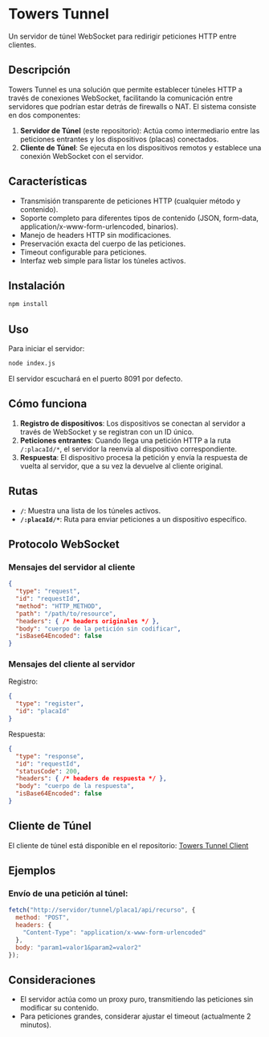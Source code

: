 # Towers Tunnel

Un servidor de túnel WebSocket para redirigir peticiones HTTP entre clientes.

## Descripción

Towers Tunnel es una solución que permite establecer túneles HTTP a través de conexiones WebSocket, facilitando la comunicación entre servidores que podrían estar detrás de firewalls o NAT. El sistema consiste en dos componentes:

1. **Servidor de Túnel** (este repositorio): Actúa como intermediario entre las peticiones entrantes y los dispositivos (placas) conectados.
2. **Cliente de Túnel**: Se ejecuta en los dispositivos remotos y establece una conexión WebSocket con el servidor.

## Características

- Transmisión transparente de peticiones HTTP (cualquier método y contenido).
- Soporte completo para diferentes tipos de contenido (JSON, form-data, application/x-www-form-urlencoded, binarios).
- Manejo de headers HTTP sin modificaciones.
- Preservación exacta del cuerpo de las peticiones.
- Timeout configurable para peticiones.
- Interfaz web simple para listar los túneles activos.

## Instalación

```bash
npm install
```

## Uso

Para iniciar el servidor:

```bash
node index.js
```

El servidor escuchará en el puerto 8091 por defecto.

## Cómo funciona

1. **Registro de dispositivos**: Los dispositivos se conectan al servidor a través de WebSocket y se registran con un ID único.
2. **Peticiones entrantes**: Cuando llega una petición HTTP a la ruta `/:placaId/*`, el servidor la reenvía al dispositivo correspondiente.
3. **Respuesta**: El dispositivo procesa la petición y envía la respuesta de vuelta al servidor, que a su vez la devuelve al cliente original.

## Rutas

- **`/`**: Muestra una lista de los túneles activos.
- **`/:placaId/*`**: Ruta para enviar peticiones a un dispositivo específico.

## Protocolo WebSocket

### Mensajes del servidor al cliente

```json
{
  "type": "request",
  "id": "requestId",
  "method": "HTTP_METHOD",
  "path": "/path/to/resource",
  "headers": { /* headers originales */ },
  "body": "cuerpo de la petición sin codificar",
  "isBase64Encoded": false
}
```

### Mensajes del cliente al servidor

Registro:
```json
{
  "type": "register", 
  "id": "placaId"
}
```

Respuesta:
```json
{
  "type": "response",
  "id": "requestId",
  "statusCode": 200,
  "headers": { /* headers de respuesta */ },
  "body": "cuerpo de la respuesta",
  "isBase64Encoded": false
}
```

## Cliente de Túnel

El cliente de túnel está disponible en el repositorio: [Towers Tunnel Client](https://github.com/TorresOwO/towers-tunnel-client)

## Ejemplos

### Envío de una petición al túnel:

```javascript
fetch("http://servidor/tunnel/placa1/api/recurso", {
  method: "POST",
  headers: {
    "Content-Type": "application/x-www-form-urlencoded"
  },
  body: "param1=valor1&param2=valor2"
});
```

## Consideraciones

- El servidor actúa como un proxy puro, transmitiendo las peticiones sin modificar su contenido.
- Para peticiones grandes, considerar ajustar el timeout (actualmente 2 minutos).
